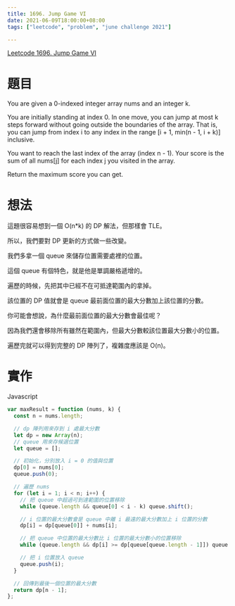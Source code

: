 ```yaml
---
title: 1696. Jump Game VI
date: 2021-06-09T18:00:00+08:00
tags: ["leetcode", "problem", "june challenge 2021"]

---
```

[Leetcode 1696. Jump Game VI](https://leetcode.com/problems/jump-game-vi/)

# 題目

You are given a 0-indexed integer array nums and an integer k.

You are initially standing at index 0. In one move, you can jump at most k steps forward without going outside the boundaries of the array. That is, you can jump from index i to any index in the range [i + 1, min(n - 1, i + k)] inclusive.

You want to reach the last index of the array (index n - 1). Your score is the sum of all nums[j] for each index j you visited in the array.

Return the maximum score you can get.

# 想法

這題很容易想到一個 O(n*k) 的 DP 解法，但那樣會 TLE。

所以，我們要對 DP 更新的方式做一些改變。

我們多拿一個 queue 來儲存位置需要處裡的位置。

這個 queue 有個特色，就是他是單調嚴格遞增的。

遍歷的時候，先把其中已經不在可抵達範圍內的拿掉。

該位置的 DP 值就會是 queue 最前面位置的最大分數加上該位置的分數。

你可能會想說，為什麼最前面位置的最大分數會最佳呢？

因為我們還會移除所有雖然在範圍內，但最大分數較該位置最大分數小的位置。

遍歷完就可以得到完整的 DP 陣列了，複雜度應該是 O(n)。

# 實作
Javascript
```javascript
var maxResult = function (nums, k) {
  const n = nums.length;

  // dp 陣列用來存到 i 處最大分數
  let dp = new Array(n);
  // queue 用來存候選位置
  let queue = [];

  // 初始化，分別放入 i = 0 的值與位置
  dp[0] = nums[0];
  queue.push(0);

  // 遍歷 nums
  for (let i = 1; i < n; i++) {
    // 把 queue 中超過可到達範圍的位置移除
    while (queue.length && queue[0] < i - k) queue.shift();

    // i 位置的最大分數會是 queue 中離 i 最遠的最大分數加上 i 位置的分數
    dp[i] = dp[queue[0]] + nums[i];

    // 把 queue 中位置的最大分數比 i 位置的最大分數小的位置移除
    while (queue.length && dp[i] >= dp[queue[queue.length - 1]]) queue.pop();

    // 把 i 位置放入 queue
    queue.push(i);
  }

  // 回傳到最後一個位置的最大分數
  return dp[n - 1];
};

```